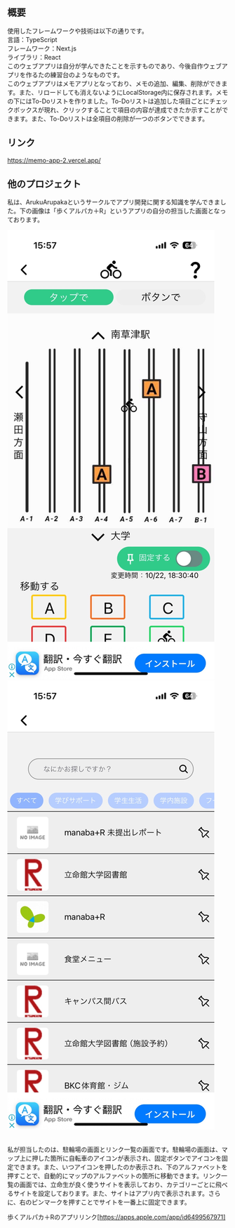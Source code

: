 ## 概要
 使用したフレームワークや技術は以下の通りです。
<br>言語：TypeScript
<br>フレームワーク：Next.js
<br>ライブラリ：React
<br> このウェブアプリは自分が学んできたことを示すものであり、今後自作ウェブアプリを作るたの練習台のようなものです。
<br> このウェブアプリはメモアプリとなっており、メモの追加、編集、削除ができます。また、リロードしても消えないようにLocalStorage内に保存されます。メモの下にはTo-Doリストを作りました。To-Doリストは追加した項目ごとにチェックボックスが現れ、クリックすることで項目の内容が達成できたか示すことができます。また、To-Doリストは全項目の削除が一つのボタンでできます。

## リンク
https://memo-app-2.vercel.app/

## 他のプロジェクト
私は、ArukuArupakaというサークルでアプリ開発に関する知識を学んできました。下の画像は「歩くアルパカ＋R」というアプリの自分の担当した画面となっております。

![アルパカ画像1](public/S__101146667_0.jpg)
![アルパカ画像2](public/S__101146669_0.jpg)



<br>私が担当したのは、駐輪場の画面とリンク一覧の画面です。駐輪場の画面は、マップ上に押した箇所に自転車のアイコンが表示され、固定ボタンでアイコンを固定できます。また、いつアイコンを押したのか表示され、下のアルファベットを押すことで、自動的にマップのアルファベットの箇所に移動できます。リンク一覧の画面では、立命生が良く使うサイトを表示しており、カテゴリーごとに飛べるサイトを設定しております。また、サイトはアプリ内で表示されます。さらに、右のピンマークを押すことでサイトを一番上に固定できます。

歩くアルパカ＋Rのアプリリンク[https://apps.apple.com/app/id6499567971]
